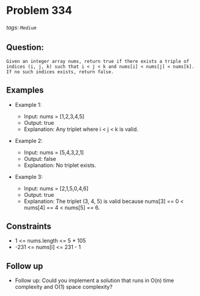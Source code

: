 # Problem 334
###### tags: `Medium`

## Question:
```
Given an integer array nums, return true if there exists a triple of indices (i, j, k) such that i < j < k and nums[i] < nums[j] < nums[k]. If no such indices exists, return false.
```

## Examples
* Example 1:
	* Input: nums = [1,2,3,4,5]
	* Output: true
	* Explanation: Any triplet where i < j < k is valid.

* Example 2:
	* Input: nums = [5,4,3,2,1]
	* Output: false
	* Explanation: No triplet exists.

* Example 3:
	* Input: nums = [2,1,5,0,4,6]
	* Output: true
	* Explanation: The triplet (3, 4, 5) is valid because nums[3] == 0 < nums[4] == 4 < nums[5] == 6.

## Constraints
* 1 <= nums.length <= 5 * 105
* -231 <= nums[i] <= 231 - 1

## Follow up

* Follow up: Could you implement a solution that runs in O(n) time complexity and O(1) space complexity?

